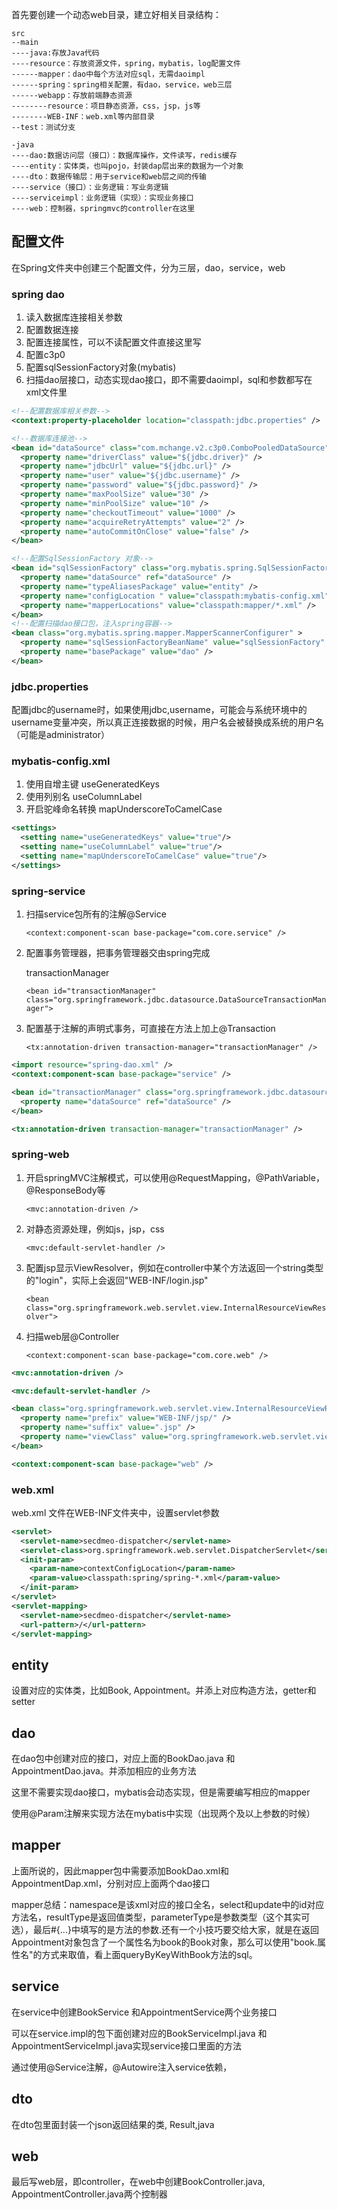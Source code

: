 首先要创建一个动态web目录，建立好相关目录结构：

```
src
--main
----java:存放Java代码
----resource：存放资源文件，spring，mybatis，log配置文件
------mapper：dao中每个方法对应sql，无需daoimpl
------spring：spring相关配置，有dao，service，web三层
------webapp：存放前端静态资源
--------resource：项目静态资源，css，jsp，js等
--------WEB-INF：web.xml等内部目录
--test：测试分支
```

```
-java
----dao:数据访问层（接口）：数据库操作，文件读写，redis缓存
----entity：实体类，也叫pojo，封装dap层出来的数据为一个对象
----dto：数据传输层：用于service和web层之间的传输
----service（接口）：业务逻辑：写业务逻辑
----serviceimpl：业务逻辑（实现）：实现业务接口
----web：控制器，springmvc的controller在这里
```

## 配置文件

在Spring文件夹中创建三个配置文件，分为三层，dao，service，web

### spring dao

1. 读入数据库连接相关参数
2. 配置数据连接
3. 配置连接属性，可以不读配置文件直接这里写
4. 配置c3p0
5. 配置sqlSessionFactory对象(mybatis)
6. 扫描dao层接口，动态实现dao接口，即不需要daoimpl，sql和参数都写在xml文件里

```xml
<!--配置数据库相关参数-->
<context:property-placeholder location="classpath:jdbc.properties" />

<!--数据库连接池-->
<bean id="dataSource" class="com.mchange.v2.c3p0.ComboPooledDataSource" >
  <property name="driverClass" value="${jdbc.driver}" />
  <property name="jdbcUrl" value="${jdbc.url}" />
  <property name="user" value="${jdbc.username}" />
  <property name="password" value="${jdbc.password}" />
  <property name="maxPoolSize" value="30" />
  <property name="minPoolSize" value="10" />
  <property name="checkoutTimeout" value="1000" />
  <property name="acquireRetryAttempts" value="2" />
  <property name="autoCommitOnClose" value="false" />
</bean>

<!--配置SqlSessionFactory 对象-->
<bean id="sqlSessionFactory" class="org.mybatis.spring.SqlSessionFactoryBean">
  <property name="dataSource" ref="dataSource" />
  <property name="typeAliasesPackage" value="entity" />
  <property name="configLocation " value="classpath:mybatis-config.xml" />
  <property name="mapperLocations" value="classpath:mapper/*.xml" />
</bean>
<!--配置扫描dao接口包，注入spring容器-->
<bean class="org.mybatis.spring.mapper.MapperScannerConfigurer" >
  <property name="sqlSessionFactoryBeanName" value="sqlSessionFactory" />
  <property name="basePackage" value="dao" />
</bean>
```



### jdbc.properties

配置jdbc的username时，如果使用jdbc,username，可能会与系统环境中的username变量冲突，所以真正连接数据的时候，用户名会被替换成系统的用户名（可能是administrator）

### mybatis-config.xml

1. 使用自增主键 useGeneratedKeys
2. 使用列别名   useColumnLabel
3. 开启驼峰命名转换  mapUnderscoreToCamelCase

```xml
<settings>
  <setting name="useGeneratedKeys" value="true"/>
  <setting name="useColumnLabel" value="true"/>
  <setting name="mapUnderscoreToCamelCase" value="true"/>
</settings>
```

### spring-service

1. 扫描service包所有的注解@Service

   `<context:component-scan base-package="com.core.service" />`

2. 配置事务管理器，把事务管理器交由spring完成

   transactionManager

   `<bean id="transactionManager" class="org.springframework.jdbc.datasource.DataSourceTransactionManager">`

3. 配置基于注解的声明式事务，可直接在方法上加上@Transaction

   `<tx:annotation-driven transaction-manager="transactionManager" />`

```xml
<import resource="spring-dao.xml" />
<context:component-scan base-package="service" />

<bean id="transactionManager" class="org.springframework.jdbc.datasource.DataSourceTransactionManager" >
  <property name="dataSource" ref="dataSource" />
</bean>

<tx:annotation-driven transaction-manager="transactionManager" />
```

### spring-web

1. 开启springMVC注解模式，可以使用@RequestMapping，@PathVariable，@ResponseBody等

   `<mvc:annotation-driven />`

2. 对静态资源处理，例如js，jsp，css

   `<mvc:default-servlet-handler />`

3. 配置jsp显示ViewResolver，例如在controller中某个方法返回一个string类型的"login"，实际上会返回"WEB-INF/login.jsp"

   `<bean class="org.springframework.web.servlet.view.InternalResourceViewResolver">`

4. 扫描web层@Controller

   `<context:component-scan base-package="com.core.web" />`

```xml
<mvc:annotation-driven />

<mvc:default-servlet-handler />

<bean class="org.springframework.web.servlet.view.InternalResourceViewResolver">
  <property name="prefix" value="WEB-INF/jsp/" />
  <property name="suffix" value=".jsp" />
  <property name="viewClass" value="org.springframework.web.servlet.view.JstlView" />
</bean>

<context:component-scan base-package="web" />
```

### web.xml

web.xml 文件在WEB-INF文件夹中，设置servlet参数

```xml
<servlet>
  <servlet-name>secdmeo-dispatcher</servlet-name>
  <servlet-class>org.springframework.web.servlet.DispatcherServlet</servlet-class>
  <init-param>
    <param-name>contextConfigLocation</param-name>
    <param-value>classpath:spring/spring-*.xml</param-value>
  </init-param>
</servlet>
<servlet-mapping>
  <servlet-name>secdmeo-dispatcher</servlet-name>
  <url-pattern>/</url-pattern>
</servlet-mapping>
```

## entity

设置对应的实体类，比如Book, Appointment。并添上对应构造方法，getter和setter

## dao

在dao包中创建对应的接口，对应上面的BookDao.java 和AppointmentDao.java。并添加相应的业务方法

这里不需要实现dao接口，mybatis会动态实现，但是需要编写相应的mapper

使用@Param注解来实现方法在mybatis中实现（出现两个及以上参数的时候）

## mapper

上面所说的，因此mapper包中需要添加BookDao.xml和 AppointmentDap.xml，分别对应上面两个dao接口

mapper总结：namespace是该xml对应的接口全名，select和update中的id对应方法名，resultType是返回值类型，parameterType是参数类型（这个其实可选），最后#{...}中填写的是方法的参数.还有一个小技巧要交给大家，就是在返回Appointment对象包含了一个属性名为book的Book对象，那么可以使用"book.属性名"的方式来取值，看上面queryByKeyWithBook方法的sql。

## service

在service中创建BookService 和AppointmentService两个业务接口

可以在service.impl的包下面创建对应的BookServiceImpl.java 和AppointmentServiceImpl.java实现service接口里面的方法

通过使用@Service注解，@Autowire注入service依赖，

## dto

在dto包里面封装一个json返回结果的类, Result,java

## web

最后写web层，即controller，在web中创建BookController.java, AppointmentController.java两个控制器

 